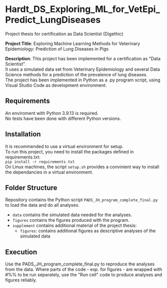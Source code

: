 # Hardt_DS_Exploring_ML_for_VetEpi_Predict_LungDiseases
Project thesis for certification as Data Scientist (Digethic)  
    
**Project Title**: Exploring Machine Learning Methods for Veterinary Epidemiology: Prediction of Lung Diseases in Pigs


**Description**: 
This project has been implemented for a certification as "Data Scientist".  
It uses a simulated data set from Veterinary Epidemiology and several Data Science methods for a prediction of the prevalence of lung diseases.  
The project has been implemented in Python as a .py program script, using Visual Studio Code as development environment.  

## Requirements
An enviroment with Python 3.9.13 is required.  
No tests have been done with different Python versions.
## Installation
It is recommended to use a virtual environment for setup.  
To run this project, you need to install the packages defined in requirements.txt:  
```pip install -r requirements.txt```   
On Linux machines, the script ```setup.sh``` provides a convinient way to install the dependancies in a virtual environment.

## Folder Structure
Repository contains the Python script ```PADS_JH_program_complete_final.py``` to load the data and do all analyses.
+ ```data``` contains the simulated data needed for the analyses.
+ ```figures``` contains the figures produced with the program.
+ ```supplement``` contains additional material of the project thesis:
    + ```figures```:
      contains additional figures as descriptive analyses of the simulated data

## Execution
Use the PADS_JH_program_complete_final.py to reproduce the analyses from the data.
Where parts of the code - esp. for figures - are wrapped with #%% to be run separately, use the "Run cell" code to produce analyses and figures reliably.  
